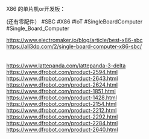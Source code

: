 X86 的单片机or开发板：

(还有零配件）
#SBC
#X86
#IoT
#SingleBoardComputer
#Single_Board_Computer
<br>

https://www.electromaker.io/blog/article/best-x86-sbc <br>
https://all3dp.com/2/single-board-computer-x86-sbc/ <br>
<br><br>
https://www.lattepanda.com/lattepanda-3-delta <br>
https://www.dfrobot.com/product-2594.html <br>
https://www.dfrobot.com/product-2643.html <br>
https://www.dfrobot.com/product-2624.html <br>
https://www.dfrobot.com/product-1851.html <br>
https://www.dfrobot.com/product-1428.html <br>
https://www.dfrobot.com/product-2154.html <br>
https://www.dfrobot.com/product-2212.html <br>
https://www.dfrobot.com/product-2292.html <br>
https://www.dfrobot.com/product-2284.html <br>
https://www.dfrobot.com/product-2640.html <br>
